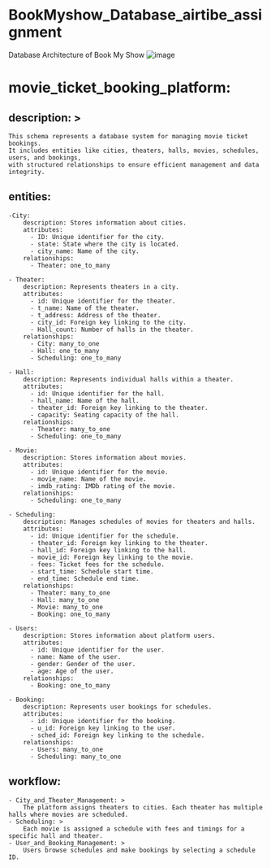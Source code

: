 # BookMyshow_Database_airtibe_assignment
Database Architecture of Book My Show
![image](https://github.com/user-attachments/assets/4dcdb522-fefa-4b3e-af0f-3f4d8711b3e7)

# movie_ticket_booking_platform:
  ## description: >
    This schema represents a database system for managing movie ticket bookings. 
    It includes entities like cities, theaters, halls, movies, schedules, users, and bookings, 
    with structured relationships to ensure efficient management and data integrity.
  ## entities:
    -City:
        description: Stores information about cities.
        attributes:
          - ID: Unique identifier for the city.
          - state: State where the city is located.
          - city_name: Name of the city.
        relationships:
          - Theater: one_to_many

    - Theater:
        description: Represents theaters in a city.
        attributes:
          - id: Unique identifier for the theater.
          - t_name: Name of the theater.
          - t_address: Address of the theater.
          - city_id: Foreign key linking to the city.
          - Hall_count: Number of halls in the theater.
        relationships:
          - City: many_to_one
          - Hall: one_to_many
          - Scheduling: one_to_many

    - Hall:
        description: Represents individual halls within a theater.
        attributes:
          - id: Unique identifier for the hall.
          - hall_name: Name of the hall.
          - theater_id: Foreign key linking to the theater.
          - capacity: Seating capacity of the hall.
        relationships:
          - Theater: many_to_one
          - Scheduling: one_to_many

    - Movie:
        description: Stores information about movies.
        attributes:
          - id: Unique identifier for the movie.
          - movie_name: Name of the movie.
          - imdb_rating: IMDb rating of the movie.
        relationships:
          - Scheduling: one_to_many

    - Scheduling:
        description: Manages schedules of movies for theaters and halls.
        attributes:
          - id: Unique identifier for the schedule.
          - theater_id: Foreign key linking to the theater.
          - hall_id: Foreign key linking to the hall.
          - movie_id: Foreign key linking to the movie.
          - fees: Ticket fees for the schedule.
          - start_time: Schedule start time.
          - end_time: Schedule end time.
        relationships:
          - Theater: many_to_one
          - Hall: many_to_one
          - Movie: many_to_one
          - Booking: one_to_many

    - Users:
        description: Stores information about platform users.
        attributes:
          - id: Unique identifier for the user.
          - name: Name of the user.
          - gender: Gender of the user.
          - age: Age of the user.
        relationships:
          - Booking: one_to_many

    - Booking:
        description: Represents user bookings for schedules.
        attributes:
          - id: Unique identifier for the booking.
          - u_id: Foreign key linking to the user.
          - sched_id: Foreign key linking to the schedule.
        relationships:
          - Users: many_to_one
          - Scheduling: many_to_one

  ## workflow:
    - City_and_Theater_Management: >
        The platform assigns theaters to cities. Each theater has multiple halls where movies are scheduled.
    - Scheduling: >
        Each movie is assigned a schedule with fees and timings for a specific hall and theater.
    - User_and_Booking_Management: >
        Users browse schedules and make bookings by selecting a schedule ID.

